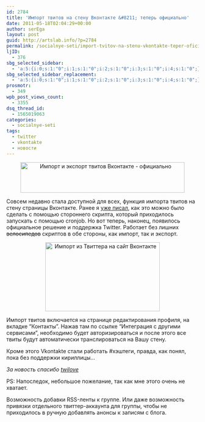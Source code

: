 ```yaml
---
id: 2784
title: 'Импорт твитов на стену Вконтакте &#8211; теперь официально'
date: 2011-05-18T02:04:29+00:00
author: serEga
layout: post
guid: http://artslab.info/?p=2784
permalink: /socialnye-seti/import-tvitov-na-stenu-vkontakte-teper-oficialno/
ljID:
  - 376
sbg_selected_sidebar:
  - 'a:5:{i:0;s:1:"0";i:1;s:1:"0";i:2;s:1:"0";i:3;s:1:"0";i:4;s:1:"0";}'
sbg_selected_sidebar_replacement:
  - 'a:5:{i:0;s:1:"0";i:1;s:1:"0";i:2;s:1:"0";i:3;s:1:"0";i:4;s:1:"0";}'
prosmotr:
  - 349
wpb_post_views_count:
  - 3355
dsq_thread_id:
  - 1565019063
categories:
  - socialnye-seti
tags:
  - twitter
  - vkontakte
  - новости
---
```

<center>
  <img src="http://googledrive.com/host/0B9lHVSSSdxdxd0hjdUdmRzY3Tjg/twitter_vkontakte_export_import.jpg" alt="Импорт и экспорт твитов Вконтакте - официально" title="twitter_vkontakte_export_import" width="430" height="80" class="alignnone size-full wp-image-2803" srcset="http://googledrive.com/host/0B9lHVSSSdxdxd0hjdUdmRzY3Tjg/twitter_vkontakte_export_import.jpg 430w, http://googledrive.com/host/0B9lHVSSSdxdxd0hjdUdmRzY3Tjg/twitter_vkontakte_export_import-300x55.jpg 300w" sizes="(max-width: 430px) 100vw, 430px" />
</center>

Совсем недавно стала доступной для всех, функция импорта твитов на стену страницы Вконтакте. Ранее я [уже писал](http://artslab.info/skriptyi/translyatsiya-statusov-iz-twitter-na-vkontakte/), как это можно было сделать с помощью стороннего скрипта, который приходилось запускать с помощью cronjob. Но вот теперь, наконец, появилось официальное решение и поддержка Twitter. Работает без лишних <del datetime="2011-05-17T22:26:11+00:00">велосипедов</del> скриптов в обе стороны, как импорт, так и экспорт.

<center>
  <a href="http://googledrive.com/host/0B9lHVSSSdxdxd0hjdUdmRzY3Tjg/vkontakte_twitter.jpg"><img src="http://googledrive.com/host/0B9lHVSSSdxdxd0hjdUdmRzY3Tjg/vkontakte_twitter-300x181.jpg" alt="Импорт из Твиттера на сайт Вконтакте" title="vkontakte_twitter" width="300" height="181" class="alignnone size-medium wp-image-2802" /></a>
</center>

Импорт твитов включается на странице редактирования профиля, на вкладке &#8220;Контакты&#8221;. Нажав там по ссылке &#8220;Интеграция с другими сервисами&#8221;, необходимо будет авторизироваться и после этого все твиты будут автоматически транслироваться на Вашу стену.

Кроме этого Vkontakte стали работать #хэштеги, правда, как понял, пока без поддержки кириллицы&#8230;

_За новость спасибо [twilove](http://vkontakte.ru/twilove)_

PS: Напоследок, небольшое пожелание, так как мне этого очень не хватает.

Возможность добавки RSS-ленты к группе. Или даже возможность привязки отдельного твиттер-аккаунта для группы, чтобы не приходилось в ручную добавлять анонсы к записям с блога.